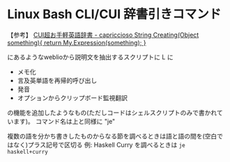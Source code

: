 Linux Bash CLI/CUI 辞書引きコマンド
==================
【参考】
[CUI超お手軽英語辞書 - capriccioso String Creating(Object something){ return My.Expression(something); }](http://d.hatena.ne.jp/its\_out\_of\_tune/20120610/1339311044)

にあるようなweblioから説明文を抽出するスクリプトに
L
に

* メモ化
* 言及英単語を再帰的呼び出し
* 発音
* オプションからクリップボード監視翻訳

の機能を追加したようなもの(ただしコードはシェルスクリプトのみで書かれています)。
コマンド名は上と同様に "je"

複数の語を分かち書きしたものからなる節を調べるときは語と語の間を(空白ではなく)プラス記号で区切る
例: Haskell Curry を調べるときは `je haskell+curry`
